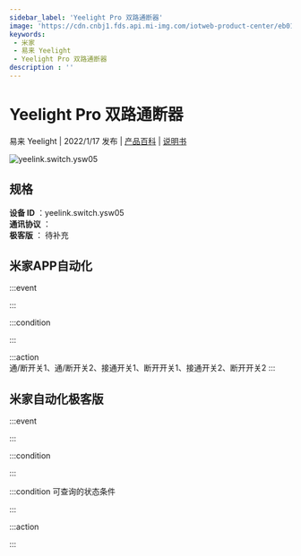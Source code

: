 ```yaml
---
sidebar_label: 'Yeelight Pro 双路通断器'
image: 'https://cdn.cnbj1.fds.api.mi-img.com/iotweb-product-center/eb01fa6a99c1cbee45f8b5a853a75b79_1635232917907.png?GalaxyAccessKeyId=AKVGLQWBOVIRQ3XLEW&Expires=9223372036854775807&Signature=/Kj3d8ApV8g4tIedum7RexcFp1g='
keywords: 
 - 米家
 - 易来 Yeelight
 - Yeelight Pro 双路通断器
description : ''
---
```

# Yeelight Pro 双路通断器

易来 Yeelight | 2022/1/17 发布 | [产品百科](https://home.mi.com/webapp/content/baike/product/index.html?model=yeelink.switch.ysw05/) | [说明书](https://home.mi.com/views/introduction.html?model=yeelink.switch.ysw05&region=cn)

![yeelink.switch.ysw05](https://cdn.cnbj1.fds.api.mi-img.com/iotweb-product-center/eb01fa6a99c1cbee45f8b5a853a75b79_1635232917907.png?GalaxyAccessKeyId=AKVGLQWBOVIRQ3XLEW&Expires=9223372036854775807&Signature=/Kj3d8ApV8g4tIedum7RexcFp1g=)

## 规格  
> 
**设备 ID** ：yeelink.switch.ysw05  
**通讯协议** ：  
**极客版**  ： 待补充 


## 米家APP自动化  

:::event  

:::

:::condition  

:::

:::action   
通/断开关1、通/断开关2、接通开关1、断开开关1、接通开关2、断开开关2
:::

## 米家自动化极客版  

:::event  

:::

:::condition  

:::

:::condition 可查询的状态条件  

:::

:::action  

:::

        
